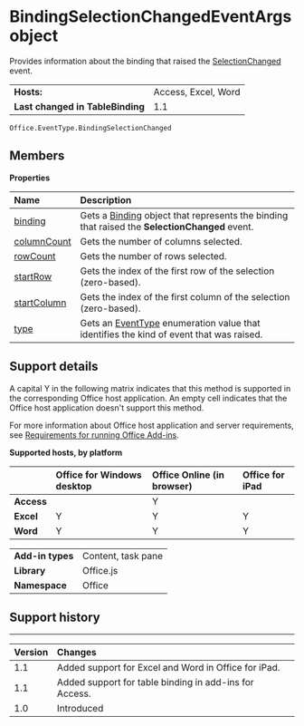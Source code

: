 
# BindingSelectionChangedEventArgs object
Provides information about the binding that raised the [SelectionChanged](../../reference/shared/binding.bindingselectionchangedevent.md) event.

|||
|:-----|:-----|
|**Hosts:**|Access, Excel, Word|
|**Last changed in TableBinding**|1.1|

```
Office.EventType.BindingSelectionChanged
```


## Members


**Properties**


|**Name**|**Description**|
|:-----|:-----|
|[binding](../../reference/shared/binding.bindingselectionchangedevent.binding.md)|Gets a [Binding](../../reference/shared/binding.md) object that represents the binding that raised the **SelectionChanged** event.|
|[columnCount](../../reference/shared/binding.bindingselectionchangedevent.columncount.md)|Gets the number of columns selected.|
|[rowCount](../../reference/shared/binding.bindingselectionchangedevent.rowcount.md)|Gets the number of rows selected.|
|[startRow](../../reference/shared/binding.bindingselectionchangedevent.startrow.md)|Gets the index of the first row of the selection (zero-based).|
|[startColumn](../../reference/shared/binding.bindingselectionchangedevent.startcolumn.md)|Gets the index of the first column of the selection (zero-based).|
|[type](../../reference/shared/binding.bindingselectionchangedevent.type.md)|Gets an [EventType](../../reference/shared/eventtype-enumeration.md) enumeration value that identifies the kind of event that was raised.|

## Support details


A capital Y in the following matrix indicates that this method is supported in the corresponding Office host application. An empty cell indicates that the Office host application doesn't support this method.

For more information about Office host application and server requirements, see [Requirements for running Office Add-ins](../../docs/overview/requirements-for-running-office-add-ins.md).


**Supported hosts, by platform**


||**Office for Windows desktop**|**Office Online (in browser)**|**Office for iPad**|
|:-----|:-----|:-----|:-----|
|**Access**||Y||
|**Excel**|Y|Y|Y|
|**Word**|Y|Y|Y|

|||
|:-----|:-----|
|**Add-in types**|Content, task pane|
|**Library**|Office.js|
|**Namespace**|Office|

## Support history



****


|**Version**|**Changes**|
|:-----|:-----|
|1.1|Added support for Excel and Word in Office for iPad.|
|1.1|Added support for table binding in add-ins for Access.|
|1.0|Introduced|
